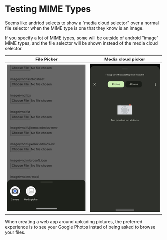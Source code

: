 # Testing MIME Types

Seems like andriod selects to show a "media cloud selector" over a normal file selector when the MIME type is one that they know is an image. 

If you specify a lot of MIME types, some will be outside of android "image" MIME types, and the file selector will be shown instead of the media cloud selector.

| File Picker | Media cloud picker |
|-|-|
| ![](./file-picker.png) | ![](./cloud-media.png) |

When creating a web app around uploading pictures, the preferred experience is to see your Google Photos instad of being asked to browse your files.